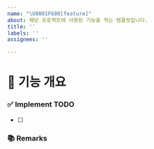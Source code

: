 ```yaml
---
name: "\U0001F680[feature]"
about: 해당 프로젝트에 사용된 기능을 적는 템플릿입니다.
title: ''
labels: ''
assignees: ''

---
```


# 🤖 기능 개요
<!-- 이슈에 할당된 기능이 무엇인지 간략하게 한 줄로 적습니다 -->

### ✅ Implement TODO
<!-- 이슈에 할당된 TODO를 항목화하여 적습니다 (PR할 때에는 모두 체크되어야함) -->
- [ ] 

### 📚 Remarks
<!-- 기능 개발에 있어 비고사항이 있었다면 적기 -->
